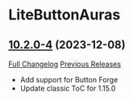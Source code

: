 # LiteButtonAuras

## [10.2.0-4](https://github.com/xod-wow/LiteButtonAuras/tree/10.2.0-4) (2023-12-08)
[Full Changelog](https://github.com/xod-wow/LiteButtonAuras/compare/10.2.0-3...10.2.0-4) [Previous Releases](https://github.com/xod-wow/LiteButtonAuras/releases)

- Add support for Button Forge  
- Update classic ToC for 1.15.0  
